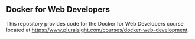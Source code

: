 ## Docker for Web Developers

This repository provides code for the Docker for Web Developers course located at https://www.pluralsight.com/courses/docker-web-development.

